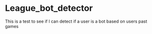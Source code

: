 # League_bot_detector
This is a test to see if I can detect if a user is a bot based on users past games
